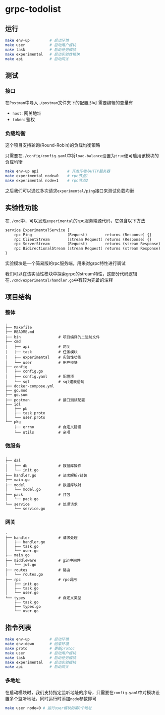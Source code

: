 # grpc-todolist

## 运行
```bash
make env-up         # 启动环境
make user           # 启动用户摸块
make task           # 启动任务模块
make experimental   # 启动实验性模块
make api            # 启动网关
```

## 测试
### 接口
在`Postman`中导入`./postman`文件夹下的配置即可
需要编辑的变量有
- `host`: 网关地址
- `token`: 鉴权
### 负载均衡
这个项目支持轮询(Round-Robin)的负载均衡策略

只需要在`./config/config.yaml`中将`load-balance`设置为`true`便可启用该模块的负载均衡
```bash
make env-up api             # 开发环境与HTTP服务器
make experimental node=0    # rpc节点1
make experimental node=1    # rpc节点2
```
之后我们可以通过多次请求`experimental/ping`接口来测试负载均衡
## 实验性功能
在`./cmd`中，可以发现`experimental`的rpc服务端源代码，它包含以下方法
```proto
service ExperimentalService {
    rpc Ping                (Request)        returns (Response) {}          // Unary请求
    rpc ClientStream        (stream Request) returns (Response) {}          // 客户端发送流式请求
    rpc ServerStream        (Request)        returns (stream Response) {}   // 服务端回复流式请求
    rpc BidirectionalStream (stream Request) returns (stream Response) {}   // 双向流式请求
}
```
实验模块是一个简易版的rpc服务端，用来对grpc特性进行调试

我们可以在该实验性模块中探索grpc的stream特性，这部分代码逻辑在`./cmd/experimental/handler.go`中有较为完备的注释
## 项目结构
### 整体
```
.
├── Makefile
├── README.md
├── bin                 # 项目编译的二进制文件
├── cmd
│   ├── api             # 网关
│   ├── task            # 任务模块
│   ├── experimental    # 实验性功能
│   └── user            # 用户模块
├── config
│   ├── config.go
│   ├── config.yaml     # 配置项
│   └── sql             # sql建表语句
├── docker-compose.yml
├── go.mod
├── go.sum
├── postman             # 接口测试配置
├── idl
│   ├── pb
│   ├── task.proto
│   └── user.proto
└── pkg
    ├── errno           # 自定义错误
    └── utils           # 杂项
```
### 微服务
```
.
├── dal
│   ├── db              # 数据库操作
│   └── init.go
├── handler.go          # 请求解析/封装
├── main.go
├── model               # 数据库映射
│   └── model.go
├── pack                # 打包
│   └── pack.go
└── service             # 处理请求
    └── service.go
```
### 网关
```
.
├── handler             # 请求处理
│   ├── handler.go
│   ├── task.go
│   └── user.go
├── main.go
├── middleware          # gin中间件
│   └── jwt.go
├── routes              # 路由
│   └── routes.go
├── rpc                 # rpc调用
│   ├── init.go
│   ├── task.go
│   └── user.go
└── types               # 自定义类型
    ├── task.go
    ├── types.go
    └── user.go
```

## 指令列表
```bash
make env-up         # 启动环境
make env-down       # 结束环境
make proto          # 更新protoc
make user           # 启动用户摸块
make task           # 启动任务模块
make experimental   # 启动实验模块
make api            # 启动网关
```
### 多地址
在启动模块时，我们支持指定监听地址的序号，只需要在`config.yaml`中对模块设置多个监听地址，同时运行时添加`node`参数即可
```bash
make user node=0 # 运行user模块的第0个地址
```
